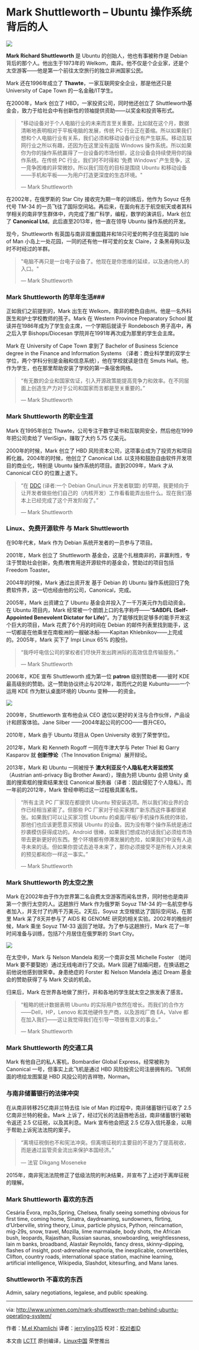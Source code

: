 Mark Shuttleworth – Ubuntu 操作系统背后的人
================================================================================
![](http://1426826955.rsc.cdn77.org/wp-content/uploads/2015/10/Mark-Shuttleworth-652x445.jpg)

**Mark Richard Shuttleworth** 是 Ubuntu 的创始人，他也有事被称作是 Debian 背后的那个人。他出生于1973年的 Welkom，南非。他不仅是个企业家，还是个太空游客——他是第一个前往太空旅行的独立非洲国家公民。

Mark 还在1996年成立了 **Thawte**，一家互联网安全企业，那是他还只是 University of Cape Town 的一名金融/IT学生。

在2000年，Mark 创立了 HBD，一家投资公司，同时他还创立了 Shuttleworth基金会，致力于给社会中有创新性的领袖提供资助——以奖金和投资等形式。


> "移动设备对于个人电脑行业的未来而言至关重要。比如就在这个月，数据清晰地表明相对于平板电脑的发展，传统 PC 行业正在萎缩。所以如果我们想和个人电脑行业有关系，我们必须和移动设备行业有产生联系。移动互联网行业之所以有趣，还因为在这里没有盗版 Windows 操作系统。所以如果你为你的操作系统赢得了一台设备的市场份额，这台设备会持续使用你的操作系统。在传统 PC 行业，我们时不时得和 ‘免费 Windows’ 产生竞争，这一竞争困难的非常微妙。所以我们现在的目标是围绕 Ubuntu 和移动设备——手机和平板——为用户打造更深度的生态环境。"
>
> — Mark Shuttleworth

在2002年，在俄罗斯的 Star City 接收完为期一年的训练后，他作为 Soyuz 任务代号 TM-34 的一员飞往了国际空间站。再后来，在面向有志于航空航天或者其科学相关的南非学生群体中，内完成了推广科学，编程，数学的演讲后，Mark 创立了 **Canonical Ltd**。此后直至2013年，他一直在领导 Ubuntu 操作系统的开发。


现今，Shuttleworth 有英国与南非双重国籍并和18只可爱的鸭子住在英国的 Isle of Man 小岛上一处花园，一同的还有他一样可爱的女友 Claire，2 条黑母狗以及时不时经过的羊群。


> "电脑不再只是一台电子设备了。他现在是你思维的延续，以及通向他人的入口。"
>
> — Mark Shuttleworth

### Mark Shuttleworth 的早年生活###
正如我们之前提到的，Mark 出生在 Welkom，南非的橙色自由州。他是一名外科医生和护士学校教师的孩子。Mark 在 Western Province Preparatory School 就读并在1986年成为了学生会主席，一个学期后就读于 Rondebosch 男子高中，再之后入学 Bishops/Diocesan 学院并在1991年再次成为那里的学生会主席。

Mark 在 University of Cape Town 拿到了 Bachelor of Business Science degree in the Finance and Information Systems （译者：商业科学里的双学士学位，两个学科分别是金融和信息系统），他在学校就读是住在 Smuts Hall。他，作为学生，也在那里帮助安装了学校的第一条宿舍网络。

>“有无数的企业和国家佐证，引入开源政策能提高竞争力和效率。在不同层面上创造生产力对于公司和国家而言都是至关重要的。”
>
> — Mark Shuttleworth

### Mark Shuttleworth 的职业生涯 ###

Mark 在1995年创立 Thawte，公司专注于数字证书和互联网安全，然后他在1999年把公司卖给了 VeriSign，赚取了大约 5.75 亿美元。

2000年的时候，Mark 创立了 HBD 风险资本公司，这项事业成为了投资方和项目孵化器。2004年的时候，他创立了 Canonical Ltd. 以支持和鼓励自由软件开发项目的商业化，特别是 Ubuntu 操作系统的项目。直到2009年，Mark 才从 Canonical CEO 的位置上退下。

> “在 [DDC](https://en.wikipedia.org/wiki/DCC_Alliance) (译者:一个 Debian Gnu/Linux 开发者联盟) 的早期，我更倾向于让开发者做些他们自己的（内核开发）工作看看能弄出些什么。现在我们基本上已经完成了这个开发阶段了。”
>
> — Mark Shuttleworth

### Linux、免费开源软件 与 Mark Shuttleworth ###

在90年代末，Mark 作为 Debian 系统开发者的一员参与了项目。

2001年，Mark 创立了 Shuttleworth 基金会，这是个扎根南非的，非赢利性，专注于赞助社会创新，免费/教育用途开源软件的基金会，赞助过的项目包括 Freedom Toaster。

2004年的时候，Mark 通过出资开发 基于 Debian 的 Ubuntu 操作系统回归了免费软件界，这一切也经由他的公司，Canonical，完成。

2005年，Mark 出资建立了 Ubuntu 基金会并投入了一千万美元作为启动资金。在 Ubuntu 项目内，Mark 经常被一个朗朗上口的名字称呼——“**SABDFL (Self-Appointed Benevolent Dictator for Life)**”。为了能够找到足够多的能手开发这个巨大的项目，Mark 花费了6个月的时间在 Debian 的邮件列表里找到能手，这一切都是在他乘坐在南极洲的一艘破冰船——Kapitan Khlebnikov——上完成的。2005年，Mark 买下了 Impi Linux 65% 的股份。


> “我呼吁电信公司的掌权者们尽快开发出跨洲际的高效信息传输服务。”
>
> — Mark Shuttleworth

2006年，KDE 宣布 Shuttleworth 成为第一位 **patron** 级别赞助者——彼时 KDE 最高级别的赞助。这一赞助协议终止与2012年，取而代之的是 Kubuntu——一个运用 KDE 作为默认桌面环境的 Ubuntu 变种——的资金。

![](http://1426826955.rsc.cdn77.org/wp-content/uploads/2015/10/shuttleworth-kde.jpg)

2009年，Shuttleworth 宣布他会从 CEO 退位以更好的关注与合作伙伴，产品设计和顾客体验。Jane Silber ——2004年起公司的COO——晋升CEO。

2010年，Mark 由于 Ubuntu 项目从 Open University 收到了荣誉学位。

2012年，Mark 和 Kenneth Rogoff 一同在牛津大学与 Peter Thiel 和 Garry Kasparov 就 **创新悖论**（The Innovation Enigma）展开辩论。

2013年，Mark 和 Ubuntu 一同被授予 **澳大利亚反个人隐私老大哥监控奖**（Austrian anti-privacy Big Brother Award），理由为把 Ubuntu 会把 Unity 桌面的搜索框的搜索结果发往 Canonical 服务器（译者：因此侵犯了个人隐私）。而一年前的2012年，Mark 曾经申明过这一过程极具匿名性。


> “所有主流 PC 厂家现在都提供 Ubuntu 预安装选项。所以我们和业界的合作已经相当紧密了。但那些 PC 厂家对于给买家推广新东西这件事都很紧张。如果我们可以让买家习惯 Ubuntu 的桌面/平板/手机操作系统的体验，那他们也应该更愿意买预装 Ubuntu 的设备。因为没有哪个操作系统是通过抄袭模仿获得成功的。Android 很棒，如果我们想成功的话我们必须给市场带去更新更好的东西。整个环境都有停滞发展的危险，如果我们中没有人追寻未来的话。但如果你尝试去追寻未来了，那你必须接受不是所有人对未来的预见都和你一样这一事实。”
>
> — Mark Shuttleworth

### Mark Shuttleworth 的太空之旅 ###

Mark 在2002年由于作为世界第二名自费太空游客而闻名世界，同时他也是南非第一个旅行太空的人。这趟旅行 Mark 作为俄罗斯 Soyuz TM-34 的一名航空参与者加入，并支付了约两千万美元。2天后，Soyuz 太空梭抵达了国际空间站，在那里 Mark 呆了8天并参与了 AIDS 和 GENOME 研究的相关实验。2002年的晚些时候，Mark 乘坐 Soyuz TM-33 返回了地球。为了参与这趟旅行，Mark 花了一年时间准备与训练，包括7个月居住在俄罗斯的 Start City。


![](http://1426826955.rsc.cdn77.org/wp-content/uploads/2015/10/Mark-Shuttleworth1.jpg)

在太空中，Mark 与 Nelson Mandela 和另一个南非女孩 Michelle Foster （她问 Mark 要不要娶她）通过无线电进行了交谈。Mark 回避了结婚问题，在换话题之前他说他感到很荣幸。身患绝症的 Forster 和 Nelson Mandela 通过 Dream 基金会的赞助获得了与 Mark 交谈的机会。

归来后，Mark 在世界各地做了旅行，并和各地的学生就太空之旅发表了感言。


>“粗略的统计数据表明 Ubuntu 的实际用户依然在增长。而我们的合作方——Dell，HP，Lenovo 和其他硬件生产商，以及游戏厂商 EA，Valve 都在加入我们——这让我觉得我们在引导一项很有意义的事业。”
>
> — Mark Shuttleworth

### Mark Shuttleworth 的交通工具 ###

Mark 有他自己的私人客机，Bombardier Global Express，经常被称为 Canonical 一号，但事实上此飞机是通过 HBD 风险投资公司注册拥有的。飞机侧面的喷绘龙图案是 HBD 风投公司的吉祥物，Norman。

### 与南非储蓄银行的法律冲突 ###

在从南非转移25亿南非兰特去往 Isle of Man 的过程中，南非储蓄银行征收了 2.5 亿南非兰特的税金。Mark 上诉了，经过冗长的法庭唇枪舌战，南非储蓄银行被勒令返还 2.5 亿征税，以及其利息。Mark 宣布他会把这 2.5 亿存入信托基金，以用于帮助上诉宪法法院的案子。


> “离境征税倒也不和宪法冲突。但离境征税的主要目的不是为了提高税收，而是通过监管资金流出来保护本国经济。”
>
> — 法官 Dikgang Moseneke

2015年，南非宪法法院修正了低级法院的判决结果，并宣布了上述对于离岸征税的理解。

### Mark Shuttleworth 喜欢的东西 ###

Cesária Évora, mp3s,Spring, Chelsea, finally seeing something obvious for first time, coming home, Sinatra, daydreaming, sundowners, flirting, d’Urberville, string theory, Linux, particle physics, Python, reincarnation, mig-29s, snow, travel, Mozilla, lime marmalade, body shots, the African bush, leopards, Rajasthan, Russian saunas, snowboarding, weightlessness, Iain m banks, broadband, Alastair Reynolds, fancy dress, skinny-dipping, flashes of insight, post-adrenaline euphoria, the inexplicable, convertibles, Clifton, country roads, international space station, machine learning, artificial intelligence, Wikipedia, Slashdot, kitesurfing, and Manx lanes.

### Shuttleworth 不喜欢的东西 ###

Admin, salary negotiations, legalese, and public speaking.

--------------------------------------------------------------------------------

via: http://www.unixmen.com/mark-shuttleworth-man-behind-ubuntu-operating-system/

作者：[M.el Khamlichi][a]
译者：[jerryling315](https://blog.moelf.xyz)
校对：[校对者ID](https://github.com/校对者ID)

本文由 [LCTT](https://github.com/LCTT/TranslateProject) 原创编译，[Linux中国](https://linux.cn/) 荣誉推出

[a]:http://www.unixmen.com/author/pirat9/
